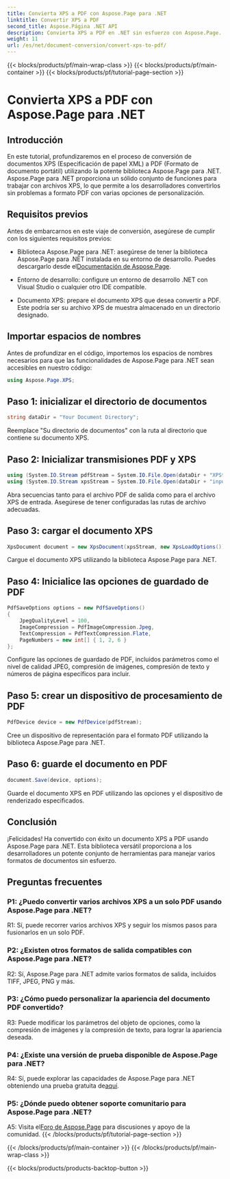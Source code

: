 ```yaml
---
title: Convierta XPS a PDF con Aspose.Page para .NET
linktitle: Convertir XPS a PDF
second_title: Aspose.Página .NET API
description: Convierta XPS a PDF en .NET sin esfuerzo con Aspose.Page. Descargue la biblioteca, explore la documentación y obtenga una prueba gratuita.
weight: 11
url: /es/net/document-conversion/convert-xps-to-pdf/
---
```


{{< blocks/products/pf/main-wrap-class >}}
{{< blocks/products/pf/main-container >}}
{{< blocks/products/pf/tutorial-page-section >}}

# Convierta XPS a PDF con Aspose.Page para .NET

## Introducción

En este tutorial, profundizaremos en el proceso de conversión de documentos XPS (Especificación de papel XML) a PDF (Formato de documento portátil) utilizando la potente biblioteca Aspose.Page para .NET. Aspose.Page para .NET proporciona un sólido conjunto de funciones para trabajar con archivos XPS, lo que permite a los desarrolladores convertirlos sin problemas a formato PDF con varias opciones de personalización.

## Requisitos previos

Antes de embarcarnos en este viaje de conversión, asegúrese de cumplir con los siguientes requisitos previos:

-  Biblioteca Aspose.Page para .NET: asegúrese de tener la biblioteca Aspose.Page para .NET instalada en su entorno de desarrollo. Puedes descargarlo desde el[Documentación de Aspose.Page](https://reference.aspose.com/page/net/).

- Entorno de desarrollo: configure un entorno de desarrollo .NET con Visual Studio o cualquier otro IDE compatible.

- Documento XPS: prepare el documento XPS que desea convertir a PDF. Este podría ser su archivo XPS de muestra almacenado en un directorio designado.

## Importar espacios de nombres

Antes de profundizar en el código, importemos los espacios de nombres necesarios para que las funcionalidades de Aspose.Page para .NET sean accesibles en nuestro código:

```csharp
using Aspose.Page.XPS;
```

## Paso 1: inicializar el directorio de documentos

```csharp
string dataDir = "Your Document Directory";
```

Reemplace "Su directorio de documentos" con la ruta al directorio que contiene su documento XPS.

## Paso 2: Inicializar transmisiones PDF y XPS

```csharp
using (System.IO.Stream pdfStream = System.IO.File.Open(dataDir + "XPStoPDF_out.pdf", System.IO.FileMode.OpenOrCreate, System.IO.FileAccess.Write))
using (System.IO.Stream xpsStream = System.IO.File.Open(dataDir + "input.xps", System.IO.FileMode.Open))
```

Abra secuencias tanto para el archivo PDF de salida como para el archivo XPS de entrada. Asegúrese de tener configuradas las rutas de archivo adecuadas.

## Paso 3: cargar el documento XPS

```csharp
XpsDocument document = new XpsDocument(xpsStream, new XpsLoadOptions());
```

Cargue el documento XPS utilizando la biblioteca Aspose.Page para .NET.

## Paso 4: Inicialice las opciones de guardado de PDF

```csharp
PdfSaveOptions options = new PdfSaveOptions()
{
    JpegQualityLevel = 100,
    ImageCompression = PdfImageCompression.Jpeg,
    TextCompression = PdfTextCompression.Flate,
    PageNumbers = new int[] { 1, 2, 6 }
};
```

Configure las opciones de guardado de PDF, incluidos parámetros como el nivel de calidad JPEG, compresión de imágenes, compresión de texto y números de página específicos para incluir.

## Paso 5: crear un dispositivo de procesamiento de PDF

```csharp
PdfDevice device = new PdfDevice(pdfStream);
```

Cree un dispositivo de representación para el formato PDF utilizando la biblioteca Aspose.Page para .NET.

## Paso 6: guarde el documento en PDF

```csharp
document.Save(device, options);
```

Guarde el documento XPS en PDF utilizando las opciones y el dispositivo de renderizado especificados.

## Conclusión

¡Felicidades! Ha convertido con éxito un documento XPS a PDF usando Aspose.Page para .NET. Esta biblioteca versátil proporciona a los desarrolladores un potente conjunto de herramientas para manejar varios formatos de documentos sin esfuerzo.

## Preguntas frecuentes

### P1: ¿Puedo convertir varios archivos XPS a un solo PDF usando Aspose.Page para .NET?

R1: Sí, puede recorrer varios archivos XPS y seguir los mismos pasos para fusionarlos en un solo PDF.

### P2: ¿Existen otros formatos de salida compatibles con Aspose.Page para .NET?

R2: Sí, Aspose.Page para .NET admite varios formatos de salida, incluidos TIFF, JPEG, PNG y más.

### P3: ¿Cómo puedo personalizar la apariencia del documento PDF convertido?

R3: Puede modificar los parámetros del objeto de opciones, como la compresión de imágenes y la compresión de texto, para lograr la apariencia deseada.

### P4: ¿Existe una versión de prueba disponible de Aspose.Page para .NET?

 R4: Sí, puede explorar las capacidades de Aspose.Page para .NET obteniendo una prueba gratuita de[aquí](https://releases.aspose.com/).

### P5: ¿Dónde puedo obtener soporte comunitario para Aspose.Page para .NET?

 A5: Visita el[Foro de Aspose.Page](https://forum.aspose.com/c/page/39) para discusiones y apoyo de la comunidad.
{{< /blocks/products/pf/tutorial-page-section >}}

{{< /blocks/products/pf/main-container >}}
{{< /blocks/products/pf/main-wrap-class >}}

{{< blocks/products/products-backtop-button >}}
